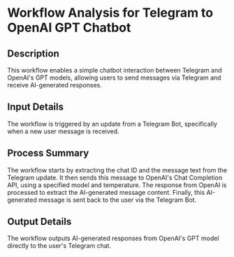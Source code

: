 # Workflow Analysis for Telegram to OpenAI GPT Chatbot

## Description
This workflow enables a simple chatbot interaction between Telegram and OpenAI's GPT models, allowing users to send messages via Telegram and receive AI-generated responses.

## Input Details
The workflow is triggered by an update from a Telegram Bot, specifically when a new user message is received.

## Process Summary
The workflow starts by extracting the chat ID and the message text from the Telegram update. It then sends this message to OpenAI's Chat Completion API, using a specified model and temperature. The response from OpenAI is processed to extract the AI-generated message content. Finally, this AI-generated message is sent back to the user via the Telegram Bot.

## Output Details
The workflow outputs AI-generated responses from OpenAI's GPT model directly to the user's Telegram chat.
